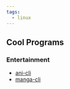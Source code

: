 ```yaml
---
tags:
  - linux
---
```

## Cool  Programs

### Entertainment
- [ani-cli](https://github.com/pystardust/ani-cli#tier-1-support-linux-mac-android)
- [manga-cli](https://github.com/liamtoaldo/mangodl)